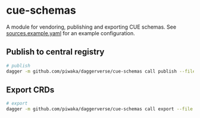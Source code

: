 # cue-schemas

A module for vendoring, publishing and exporting CUE schemas.
See [sources.example.yaml](./sources.example.yaml) for an example configuration.

## Publish to central registry

```bash
# publish 
dagger -m github.com/piwaka/daggerverse/cue-schemas call publish --file ./sources.yaml --owner piwaka --repo cue-schemas --token "env:CUE_TOKEN"
```

## Export CRDs

```bash
# export
dagger -m github.com/piwaka/daggerverse/cue-schemas call export --file ./sources.yaml export --path ./crds
```
